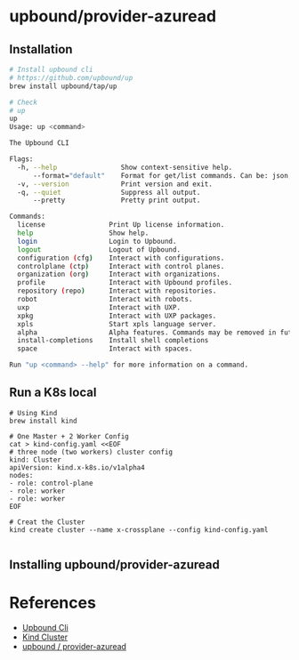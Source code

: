 # upbound/provider-azuread

## Installation
``` bash
# Install upbound cli
# https://github.com/upbound/up
brew install upbound/tap/up

# Check
# up
up
Usage: up <command>

The Upbound CLI

Flags:
  -h, --help                Show context-sensitive help.
      --format="default"    Format for get/list commands. Can be: json, yaml, default
  -v, --version             Print version and exit.
  -q, --quiet               Suppress all output.
      --pretty              Pretty print output.

Commands:
  license                Print Up license information.
  help                   Show help.
  login                  Login to Upbound.
  logout                 Logout of Upbound.
  configuration (cfg)    Interact with configurations.
  controlplane (ctp)     Interact with control planes.
  organization (org)     Interact with organizations.
  profile                Interact with Upbound profiles.
  repository (repo)      Interact with repositories.
  robot                  Interact with robots.
  uxp                    Interact with UXP.
  xpkg                   Interact with UXP packages.
  xpls                   Start xpls language server.
  alpha                  Alpha features. Commands may be removed in future releases.
  install-completions    Install shell completions
  space                  Interact with spaces.

Run "up <command> --help" for more information on a command.

```

## Run a K8s local
```
# Using Kind
brew install kind

# One Master + 2 Worker Config
cat > kind-config.yaml <<EOF
# three node (two workers) cluster config
kind: Cluster
apiVersion: kind.x-k8s.io/v1alpha4
nodes:
- role: control-plane
- role: worker
- role: worker
EOF

# Creat the Cluster
kind create cluster --name x-crossplane --config kind-config.yaml


```
## Installing upbound/provider-azuread



# References
- [Upbound Cli](https://github.com/upbound/up)
- [Kind Cluster](https://mcvidanagama.medium.com/set-up-a-multi-node-kubernetes-cluster-locally-using-kind-eafd46dd63e5)
- [upbound / provider-azuread](https://marketplace.upbound.io/providers/upbound/provider-azure/v0.38.1/docs/quickstart)
